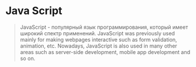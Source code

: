# Java Script 
> JavaScript - популярный язык программирования, который имеет широкий спектр применений.
> JavaScript was previously used mainly for 
making webpages interactive such as form 
validation, animation, etc. Nowadays, 
JavaScript is also used in many other areas 
such as server-side development, mobile 
app development and so on.

